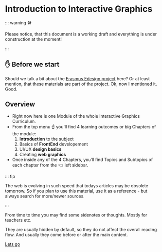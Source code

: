 # Introduction to Interactive Graphics


::: warning 🛠

Please notice, that this document is a working draft and everything is under construction at the moment!

:::

## ✋ Before we start

Should we talk a bit about the [Erasmus Edesign project](https://e-disain.eu/en/) here? Or at least mention, that these materials are part of the project. Ok, now I mentioned it. Good.

## Overview

- Right now here is one Module of the whole Interactive Graphics Curriculum.
- From the top menu ☝ you'll find 4 learning outcomes or big Chapters of the module:
  1. **Introduction** to the subject
  2. Basics of **FrontEnd** developement
  3. UI/UX **design basics**
  4. Creating **web graphics**
- Once inside any of the 4 Chapters, you'll find Topics and Subtopics of each chapter from the 👈 left sidebar.




::: tip

The web is evolving in such speed that todays articles may be obsolete tomorrow. So if you plan to use this material, use it as a reference - but always search for more/newer sources.

:::


<note v-slot:notecontent :open="false" title="This is a special message. Click me!">

From time to time you may find some sidenotes or thoughts. Mostly for teachers etc.

They are usually hidden by default, so they do not affect the overall reading flow. And usually they come before or after the main content. 
    
</note>


<a class="ed-button ed-primary ed-elevated-025" href="/intro/intro/what.html">Lets go</a>

<!--

## Planning the design process
<DurationSnippet es="4" ei="4" />


## Kutseergonoomika
<DurationSnippet s="2" i="2" />


## Community and industry
<DurationSnippet i="3" es="2" /> -->

<!-- <script setup>
    import DurationSnippet from '../components/DurationSnippet.vue'
</script> -->
